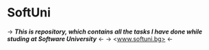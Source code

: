# SoftUni
-> ***This is repository, which contains all the tasks I have done while studing at Software University*** <-
-> <www.softuni.bg> <-

